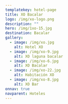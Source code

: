 ```yaml
---
templatekey: hotel-page
title: XO Bacalar
logo: /img/xo-logo.png
description: ""
hero: /img/1xo-15.jpg
destination: Bacalar
gallery:
  - image: /img/xo.jpg
    alt: Hotel XO
  - image: /img/xo-9.jpg
    alt: XO laguna bacalar
  - image: /img/xo-6.jpg
    alt: XO Bacalar
  - image: /img/xo-22.jpg
    alt: Habitación XO
  - image: /img/xo-8.jpg
    alt: XO Bar
onnav: true
navparent: Hoteles
---
```

